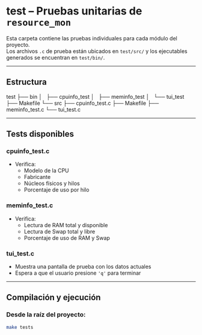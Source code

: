 #  test – Pruebas unitarias de `resource_mon`

Esta carpeta contiene las pruebas individuales para cada módulo del proyecto.  
Los archivos `.c` de prueba están ubicados en `test/src/` y los ejecutables generados se encuentran en `test/bin/`.

---

##  Estructura

test
    ├── bin
    │   ├── cpuinfo_test
    │   ├── meminfo_test
    │   └── tui_test
    ├── Makefile
    └── src
        ├── cpuinfo_test.c
        ├── Makefile
        ├── meminfo_test.c
        └── tui_test.c

---

##  Tests disponibles

###  cpuinfo_test.c

- Verifica:
  - Modelo de la CPU
  - Fabricante
  - Núcleos físicos y hilos
  - Porcentaje de uso por hilo

###  meminfo_test.c

- Verifica:
  - Lectura de RAM total y disponible
  - Lectura de Swap total y libre
  - Porcentaje de uso de RAM y Swap

###  tui_test.c

- Muestra una pantalla de prueba con los datos actuales
- Espera a que el usuario presione `'q'` para terminar

---

##  Compilación y ejecución

### Desde la raíz del proyecto:

```bash
make tests
